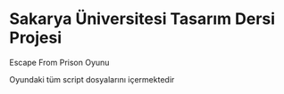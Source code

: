 # Sakarya Üniversitesi Tasarım Dersi Projesi

Escape From Prison Oyunu

Oyundaki tüm script dosyalarını içermektedir
